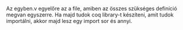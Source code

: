 Az egyben.v egyelőre az a file, amiben az összes szükséges definíció megvan egyszerre. Ha majd tudok coq library-t készíteni, amit tudok importálni, akkor majd lesz egy import sor és annyi.
